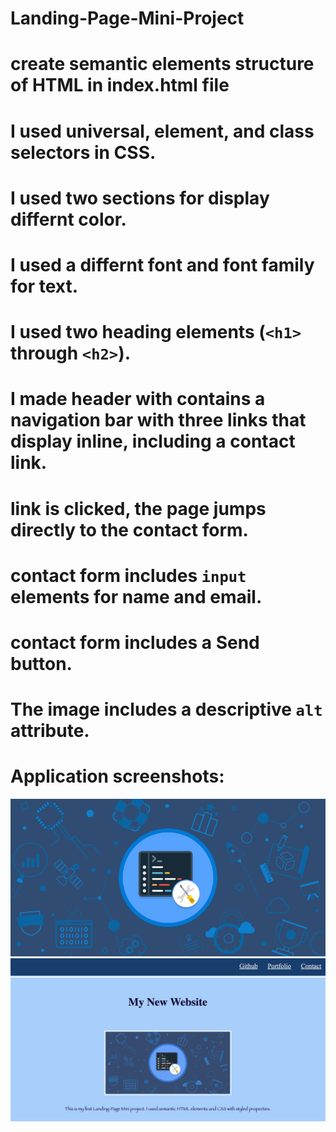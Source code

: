 # Landing-Page-Mini-Project
# create semantic elements structure of HTML in index.html file
#  I used universal, element, and class selectors in CSS.
# I used two sections for display differnt color.
# I used a differnt font and font family for text.
# I used two heading elements (`<h1>` through `<h2>`).
# I made header with contains a navigation bar with three links that display inline, including a contact link.
# link is clicked, the page jumps directly to the contact form.
# contact form includes `input` elements for name and email.
# contact form includes a Send button.
# The image includes a descriptive `alt` attribute.

# Application screenshots:
![alt](./images/image-1.png)
![alt](./images/image-2.png)